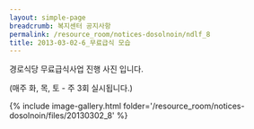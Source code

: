 ```yaml
--- 
layout: simple-page 
breadcrumb: 복지센터 공지사항 
permalink: /resource_room/notices-dosolnoin/ndlf_8
title: 2013-03-02-6_무료급식 모습
--- 
```




경로식당 무료급식사업 진행 사진 입니다.

(매주 화, 목, 토 - 주 3회 실시됩니다.)


{% include image-gallery.html folder='/resource_room/notices-dosolnoin/files/20130302_8' %}